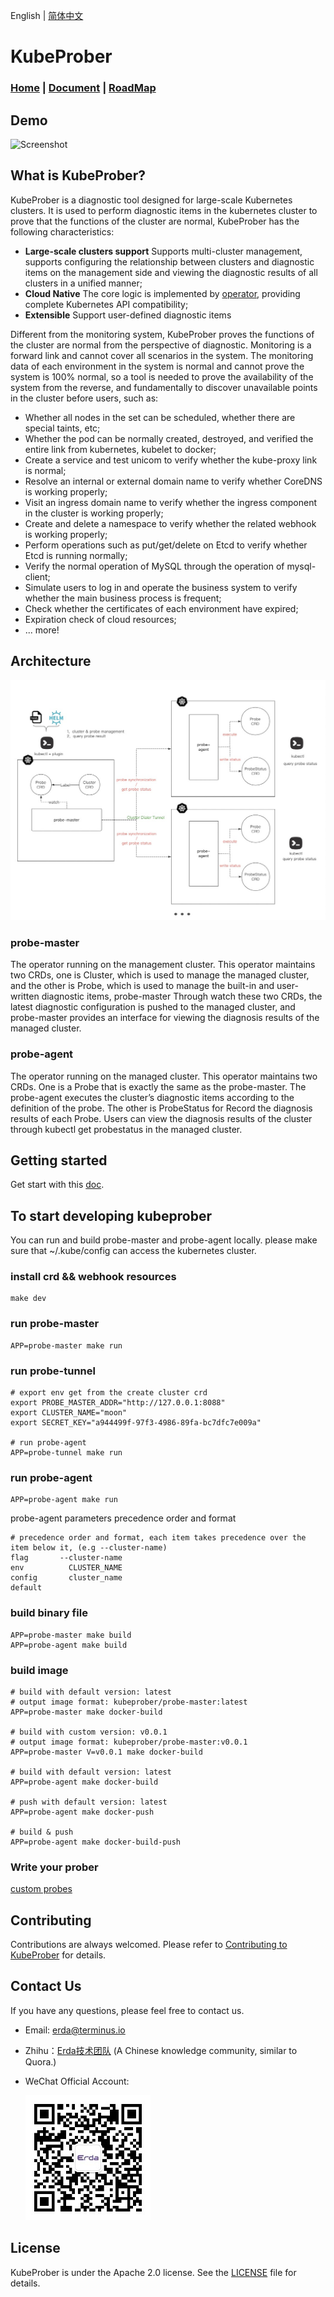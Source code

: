 English | [简体中文](./README_CN.md)

# KubeProber

###  [Home](https://k.erda.cloud) | [Document](https://docs.erda.cloud/1.2/manual/eco-tools/kubeprober/guides/introduction.html) | [RoadMap](./docs/roadmap.md)

## Demo
![Screenshot](https://static.erda.cloud/images/kc-en.gif)

## What is KubeProber?
KubeProber is a diagnostic tool designed for large-scale Kubernetes clusters. It is used to perform diagnostic items in the kubernetes cluster to prove that the functions of the cluster are normal,  KubeProber has the following characteristics:

* **Large-scale clusters support** Supports multi-cluster management, supports configuring the relationship between clusters and diagnostic items on the management side and viewing the diagnostic results of all clusters in a unified manner;
* **Cloud Native** The core logic is implemented by [operator](https://kubernetes.io/docs/concepts/extend-kubernetes/operator/), providing complete Kubernetes API compatibility;
* **Extensible** Support user-defined diagnostic items

Different from the monitoring system, KubeProber proves the functions of the cluster are normal from the perspective of diagnostic. Monitoring is a forward link and cannot cover all scenarios in the system. The monitoring data of each environment in the system is normal and cannot prove the system is 100% normal, so a tool is needed to prove the availability of the system from the reverse, and fundamentally to discover unavailable points in the cluster before users, such as:
* Whether all nodes in the set can be scheduled, whether there are special taints, etc;
* Whether the pod can be normally created, destroyed, and verified the entire link from kubernetes, kubelet to docker;
* Create a service and test unicom to verify whether the kube-proxy link is normal;
* Resolve an internal or external domain name to verify whether CoreDNS is working properly;
* Visit an ingress domain name to verify whether the ingress component in the cluster is working properly;
* Create and delete a namespace to verify whether the related webhook is working properly;
* Perform operations such as put/get/delete on Etcd to verify whether Etcd is running normally;
* Verify the normal operation of MySQL through the operation of mysql-client;
* Simulate users to log in and operate the business system to verify whether the main business process is frequent;
* Check whether the certificates of each environment have expired;
* Expiration check of cloud resources;
* ... more!

## Architecture
![Kubeprober Architecture](./docs/assets/architecture.jpg)

### probe-master

The operator running on the management cluster. This operator maintains two CRDs, one is Cluster, which is used to manage the managed cluster, and the other is Probe, which is used to manage the built-in and user-written diagnostic items, probe-master Through watch these two CRDs, the latest diagnostic configuration is pushed to the managed cluster, and probe-master provides an interface for viewing the diagnosis results of the managed cluster.

### probe-agent

The operator running on the managed cluster. This operator maintains two CRDs. One is a Probe that is exactly the same as the probe-master. The probe-agent executes the cluster’s diagnostic items according to the definition of the probe. The other is ProbeStatus for Record the diagnosis results of each Probe. Users can view the diagnosis results of the cluster through kubectl get probestatus in the managed cluster.
## Getting started
Get start with this [doc](https://docs.erda.cloud/1.2/manual/eco-tools/kubeprober/guides/install.html).
## To start developing kubeprober
You can run and build probe-master and probe-agent locally. please make sure that ~/.kube/config can access the kubernetes cluster.
### install crd && webhook resources
```
make dev
```
### run probe-master
```
APP=probe-master make run
```
### run probe-tunnel
```
# export env get from the create cluster crd
export PROBE_MASTER_ADDR="http://127.0.0.1:8088"
export CLUSTER_NAME="moon"
export SECRET_KEY="a944499f-97f3-4986-89fa-bc7dfc7e009a" 

# run probe-agent
APP=probe-tunnel make run
```
### run probe-agent
```
APP=probe-agent make run
```
probe-agent parameters precedence order and format
```
# precedence order and format, each item takes precedence over the item below it, (e.g --cluster-name)
flag       --cluster-name
env          CLUSTER_NAME
config       cluster_name
default
```

### build binary file
```
APP=probe-master make build
APP=probe-agent make build
```
### build image
```
# build with default version: latest
# output image format: kubeprober/probe-master:latest
APP=probe-master make docker-build

# build with custom version: v0.0.1
# output image format: kubeprober/probe-master:v0.0.1
APP=probe-master V=v0.0.1 make docker-build

# build with default version: latest
APP=probe-agent make docker-build

# push with default version: latest
APP=probe-agent make docker-push

# build & push
APP=probe-agent make docker-build-push
```
### Write your prober
[custom probes](./probers/README.md)

## Contributing
Contributions are always welcomed. Please refer to [Contributing to KubeProber](CONTRIBUTING.md) for details.

## Contact Us
If you have any questions, please feel free to contact us.

- Email: erda@terminus.io
- Zhihu：[Erda技术团队](https://www.zhihu.com/people/erda-project) (A Chinese knowledge community, similar to Quora.)
- WeChat Official Account:

    ![Erda WeChat](./docs/assets/wechat-small.jpg)

## License

KubeProber is under the Apache 2.0 license. See the [LICENSE](LICENSE) file for details.
